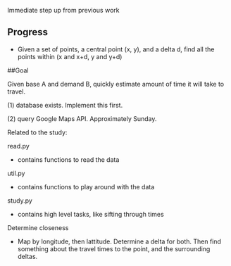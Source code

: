 Immediate step up from previous work

## Progress
- Given a set of points, a central point (x, y), and a delta d, find
all the points within (x and x+d, y and y+d)

##Goal

Given base A and demand B, quickly estimate amount of time
it will take to travel.

(1) database exists. Implement this first.

(2) query Google Maps API. Approximately Sunday.


Related to the study:


read.py
- contains functions to read the data


util.py
- contains functions to play around with the data


study.py
- contains high level tasks, like sifting through times



Determine closeness
- Map by longitude, then lattitude. Determine a delta for both. 
Then find something about the travel times to the point, and 
the surrounding deltas.